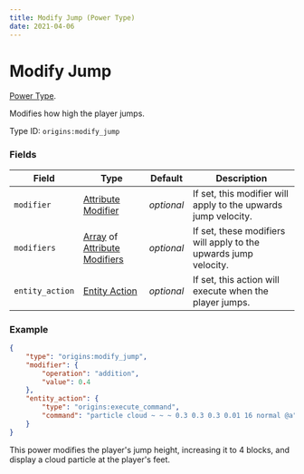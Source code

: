 ```yaml
---
title: Modify Jump (Power Type)
date: 2021-04-06
---
```

# Modify Jump

[Power Type](../power_types.md).

Modifies how high the player jumps.

Type ID: `origins:modify_jump`

### Fields

Field  | Type | Default | Description
-------|------|---------|-------------
`modifier` | [Attribute Modifier](../data_types/attribute_modifier.md) | _optional_ | If set, this modifier will apply to the upwards jump velocity.
`modifiers` | [Array](../data_types/array.md) of [Attribute Modifiers](../data_types/attribute_modifier.md) | _optional_ | If set, these modifiers will apply to the upwards jump velocity.
`entity_action` | [Entity Action](../entity_actions.md) | _optional_ | If set, this action will execute when the player jumps.


### Example
```json
{
    "type": "origins:modify_jump",
    "modifier": {
        "operation": "addition",
        "value": 0.4
    },
    "entity_action": {
        "type": "origins:execute_command",
        "command": "particle cloud ~ ~ ~ 0.3 0.3 0.3 0.01 16 normal @a"
    }
}
```
This power modifies the player's jump height, increasing it to 4 blocks, and display a cloud particle at the player's feet.